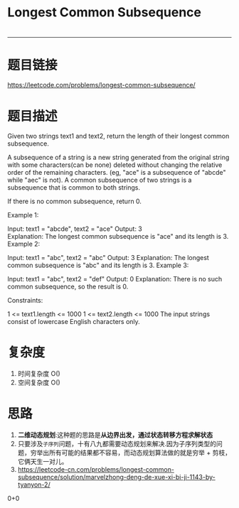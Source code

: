# Longest Common Subsequence
# 
-----------
# 题目链接
https://leetcode.com/problems/longest-common-subsequence/

# 题目描述
Given two strings text1 and text2, return the length of their longest common subsequence.

A subsequence of a string is a new string generated from the original string with some characters(can be none) deleted without changing the relative order of the remaining characters. (eg, "ace" is a subsequence of "abcde" while "aec" is not). A common subsequence of two strings is a subsequence that is common to both strings.

 

If there is no common subsequence, return 0.

 

Example 1:

Input: text1 = "abcde", text2 = "ace" 
Output: 3  
Explanation: The longest common subsequence is "ace" and its length is 3.
Example 2:

Input: text1 = "abc", text2 = "abc"
Output: 3
Explanation: The longest common subsequence is "abc" and its length is 3.
Example 3:

Input: text1 = "abc", text2 = "def"
Output: 0
Explanation: There is no such common subsequence, so the result is 0.
 

Constraints:

1 <= text1.length <= 1000
1 <= text2.length <= 1000
The input strings consist of lowercase English characters only.

# 复杂度
1. 时间复杂度 O()
2. 空间复杂度 O()

# 思路
1. **二维动态规划**:这种题的思路是**从边界出发，通过状态转移方程求解状态**
2. 只要涉及`子序列`问题，十有八九都需要动态规划来解决.因为子序列类型的问题，穷举出所有可能的结果都不容易，而动态规划算法做的就是穷举 + 剪枝，它俩天生一对儿。
3. https://leetcode-cn.com/problems/longest-common-subsequence/solution/marvelzhong-deng-de-xue-xi-bi-ji-1143-by-tyanyon-2/

0+0